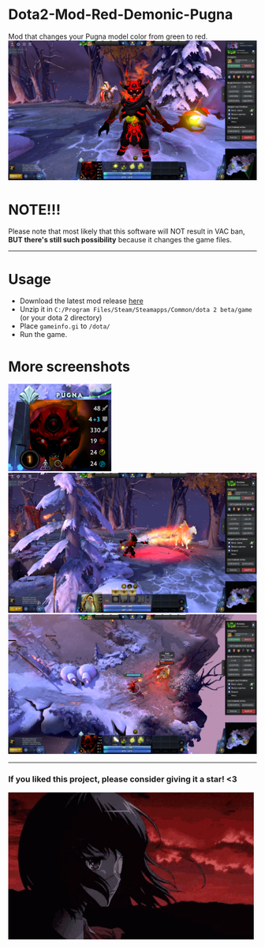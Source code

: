 # Dota2-Mod-Red-Demonic-Pugna
Mod that changes your Pugna model color from green to red. <br >
![ss1](ss1.png)

# NOTE!!!
Please note that most likely that this software will NOT result in VAC ban, <b>BUT there's still such possibility</b> because it changes the game  files.

---

# Usage 
* Download the latest mod release [here](https://github.com/meth1337/Dota2-Mod-Red-Demonic-Pugna/releases/latest)
* Unzip it in `C:/Program Files/Steam/Steamapps/Common/dota 2 beta/game` (or your dota 2 directory)
* Place `gameinfo.gi` to `/dota/`
* Run the game.

# More screenshots
![ss2](ss2.png) <br >
![ss3](ss3.png) <br >
![ss4](ss4.png) <br >

---

### If you liked this project, please consider giving it a star! <3
![:(](mei.gif)
